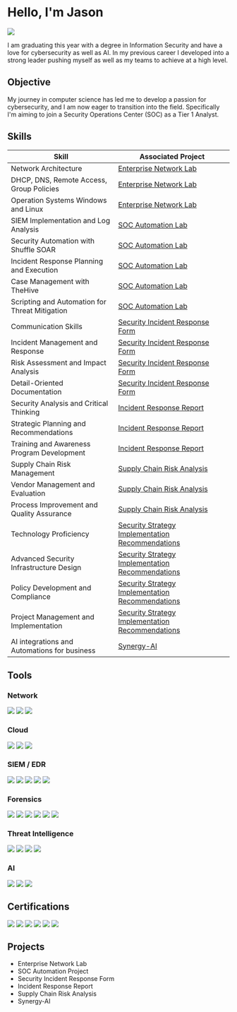 # Hello, I'm Jason
<a href="https://linkedin.com/in/synergy-ai"><img src="https://img.shields.io/badge/-LinkedIn-0072b1?&style=for-the-badge&logo=linkedin&logoColor=white" /></a>

I am graduating this year with a degree in Information Security and have a love for cybersecurity as well as AI. In my previous career I developed into a strong leader pushing myself as well as my teams to achieve at a high level.

## Objective

My journey in computer science has led me to develop a passion for cybersecurity, and I am now eager to transition into the field. Specifically I'm aiming to join a Security Operations Center (SOC) as a Tier 1 Analyst.

## Skills

| Skill                                         | Associated Project         |
|-----------------------------------------------|----------------------------|
| Network Architecture                          | <a href="https://github.com/Rootcipher8112/Enterprise-Network-Lab">Enterprise Network Lab</a>|
| DHCP, DNS, Remote Access, Group Policies      | <a href="https://github.com/Rootcipher8112/Enterprise-Network-Lab">Enterprise Network Lab</a>|
| Operation Systems Windows and Linux           | <a href="https://github.com/Rootcipher8112/Enterprise-Network-Lab">Enterprise Network Lab</a>|
| SIEM Implementation and Log Analysis          | <a href="https://github.com/Rootcipher8112/SOC-Automation-Project">SOC Automation Lab</a>|
| Security Automation with Shuffle SOAR         |<a href="https://github.com/Rootcipher8112/SOC-Automation-Project">SOC Automation Lab</a>|
| Incident Response Planning and Execution      | <a href="https://github.com/Rootcipher8112/SOC-Automation-Project">SOC Automation Lab</a>|
| Case Management with TheHive                  | <a href="https://github.com/Rootcipher8112/SOC-Automation-Project">SOC Automation Lab</a>|
| Scripting and Automation for Threat Mitigation | <a href="https://github.com/Rootcipher8112/SOC-Automation-Project">SOC Automation Lab</a>|
| Communication Skills                          | <a href="https://github.com/Rootcipher8112/Security-Incident-Response-Form">Security Incident Response Form</a>|
| Incident Management and Response              | <a href="https://github.com/Rootcipher8112/Security-Incident-Response-Form">Security Incident Response Form</a>|
| Risk Assessment and Impact Analysis           | <a href="https://github.com/Rootcipher8112/Security-Incident-Response-Form">Security Incident Response Form</a>|
| Detail-Oriented Documentation                 | <a href="https://github.com/Rootcipher8112/Security-Incident-Response-Form">Security Incident Response Form</a>|
| Security Analysis and Critical Thinking       | <a href="https://github.com/Rootcipher8112/Incident-Response-Report">Incident Response Report</a>|
| Strategic Planning and Recommendations        | <a href="https://github.com/Rootcipher8112/Incident-Response-Report">Incident Response Report</a>|
| Training and Awareness Program Development    | <a href="https://github.com/Rootcipher8112/Incident-Response-Report">Incident Response Report</a>|
| Supply Chain Risk Management                  | <a href="https://github.com/Rootcipher8112/Supply-Chain-Risk-Analysis">Supply Chain Risk Analysis</a>|
| Vendor Management and Evaluation              | <a href="https://github.com/Rootcipher8112/Supply-Chain-Risk-Analysis">Supply Chain Risk Analysis</a>|
| Process Improvement and Quality Assurance     | <a href="https://github.com/Rootcipher8112/Supply-Chain-Risk-Analysis">Supply Chain Risk Analysis</a>|
| Technology Proficiency                        | <a href="https://github.com/Rootcipher8112/Security-Strategy-Implementation-Recommendations">Security Strategy Implementation Recommendations</a>|
| Advanced Security Infrastructure Design       | <a href="https://github.com/Rootcipher8112/Security-Strategy-Implementation-Recommendations">Security Strategy Implementation Recommendations</a>|
| Policy Development and Compliance             | <a href="https://github.com/Rootcipher8112/Security-Strategy-Implementation-Recommendations">Security Strategy Implementation Recommendations</a>|
| Project Management and Implementation         | <a href="https://github.com/Rootcipher8112/Security-Strategy-Implementation-Recommendations">Security Strategy Implementation Recommendations</a>|
| AI integrations and Automations for business    | <a href="https://synergy-ai.square.site">Synergy-AI</a> |


## Tools 

### Network
<div>
    <img src="https://img.shields.io/badge/-Wireshark-1679A7?&style=for-the-badge&logo=Wireshark&logoColor=white" />
    <img src="https://img.shields.io/badge/-Snort-DC322F?&style=for-the-badge&logo=Snort&logoColor=white" />
    <img src="https://img.shields.io/badge/-Zeek-777BB4?&style=for-the-badge&logo=Zeek&logoColor=white" />
</div>

### Cloud 
<div>
    <img src="https://img.shields.io/badge/-Microsoft_Azure-0089D6?&style=for-the-badge&logo=Microsoft-Azure&logoColor=white" />
    <img src="https://img.shields.io/badge/-DigitalOcean-0080FF?&style=for-the-badge&logo=DigitalOcean&logoColor=white" />
    <img src="https://img.shields.io/badge/-Linode-00A76F?&style=for-the-badge&logo=Linode&logoColor=white" />
</div>

### SIEM / EDR
<div>
    <img src="https://img.shields.io/badge/-Microsoft_Sentinel-0078D4?&style=for-the-badge&logo=Microsoft&logoColor=white" />
    <img src="https://img.shields.io/badge/-Wazuh-4B8BBE?&style=for-the-badge&logo=Wazuh&logoColor=white" />
    <img src="https://img.shields.io/badge/-LimaCharlie-0077CC?&style=for-the-badge&logo=LimaCharlie&logoColor=white" />
    <img src="https://img.shields.io/badge/-TheHive-990000?&style=for-the-badge&logo=TheHive&logoColor=white" />
    <img src="https://img.shields.io/badge/-Splunk-000000?&style=for-the-badge&logo=splunk&logoColor=white" />
</div>

### Forensics
<div>
    <img src="https://img.shields.io/badge/-Autopsy-0077CC?&style=for-the-badge&logo=autopsy&logoColor=white" />
    <img src="https://img.shields.io/badge/-Volatility-AC3973?&style=for-the-badge&logo=volatility&logoColor=white" />
    <img src="https://img.shields.io/badge/-Redline-FF0000?&style=for-the-badge&logo=fireeye&logoColor=white" />
    <img src="https://img.shields.io/badge/-KAPE-004B87?&style=for-the-badge&logo=kape&logoColor=white" />
    <img src="https://img.shields.io/badge/-NetworkMiner-009BDB?&style=for-the-badge&logo=networkminer&logoColor=white" />
    <img src="https://img.shields.io/badge/-Velociraptor-DB4437?&style=for-the-badge&logo=velociraptor&logoColor=white" />
</div>

### Threat Intelligence
<div>
    <img src="https://img.shields.io/badge/-Brim-1A1A1A?&style=for-the-badge&logo=brim&logoColor=white" />
    <img src="https://img.shields.io/badge/-OpenCTI-0099FF?&style=for-the-badge&logo=opencti&logoColor=white" />
    <img src="https://img.shields.io/badge/-Yara-00FF00?&style=for-the-badge&logo=yara&logoColor=white" />
    <img src="https://img.shields.io/badge/-MISP-FF6600?&style=for-the-badge&logo=misp-project&logoColor=white" />
</div>

### AI
<div>
    <img src="https://img.shields.io/badge/-Botpress-32C283?&style=for-the-badge&logo=Botpress&logoColor=white" />
    <img src="https://img.shields.io/badge/-Stack_AI-764ABC?&style=for-the-badge&logo=stack-overflow&logoColor=white" />
    <img src="https://img.shields.io/badge/-Zapier-FFA500?&style=for-the-badge&logo=zapier&logoColor=white" />
</div>

## Certifications
<div>
  <img src="https://img.shields.io/badge/-A%2B-4D4D4D?&style=for-the-badge&logo=CompTIA&logoColor=white" />
  <img src="https://img.shields.io/badge/-Network%2B-007ACC?&style=for-the-badge&logo=CompTIA&logoColor=white" />
  <img src="https://img.shields.io/badge/-ISC2_Certified_in_Cybersecurity-003366?&style=for-the-badge&logo=ISC2&logoColor=white" />
  <img src="https://img.shields.io/badge/-SOC_Level_1-3498DB?&style=for-the-badge&logo=TryHackMe&logoColor=white" />
  <img src="https://img.shields.io/badge/-CompTIA_IT_Operations_Specialist-0077CC?&style=for-the-badge&logo=compTIA&logoColor=white" />
  <img src="https://img.shields.io/badge/-Lean_Six_Sigma_Green_Belt-28a745?&style=for-the-badge&logo=data:image/png;base64,iVBORw0KGgoAAAANSUhEUgAAACAAAAAgCAYAAABzenr0AAAAZElEQVR42mJ8fPBx+AwhEIAVmiMjMFCAQcATiM7kxgAkNgwG9IiKoAAAAASUVORK5CYII=" />
</div>

## Projects
- Enterprise Network Lab
- SOC Automation Project
- Security Incident Response Form
- Incident Response Report
- Supply Chain Risk Analysis
- Synergy-AI

